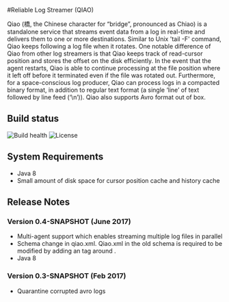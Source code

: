#Reliable Log Streamer (QIAO)

Qiao (橋, the Chinese character for “bridge”, pronounced as Chiao) is a standalone service that streams event data from a log in real-time and delivers them to one or more destinations. Similar to Unix 'tail -F' command, Qiao keeps following a log file when it rotates. One notable difference of Qiao from other log streamers is that Qiao keeps track of read-cursor position and stores the offset on the disk efficiently. In the event that the agent restarts, Qiao is able to continue processing at the file position where it left off before it terminated even if the file was rotated out. Furthermore, for a space-conscious log producer, Qiao can process logs in a compacted binary format, in addition to regular text format (a single ‘line’ of text followed by line feed (‘\n’)). Qiao also supports Avro format out of box.

## Build status

![Build health](https://travis-ci.org/aol/qiao.svg)
![License](http://img.shields.io/badge/license-APACHE2-blue.svg)

## System Requirements
* Java 8
* Small amount of disk space for cursor position cache and history cache


## Release Notes
### Version 0.4-SNAPSHOT (June 2017)
* Multi-agent support which enables streaming multiple log files in parallel
* Schema change in qiao.xml.  Qiao.xml in the old schema is required to be modified by adding an <agent> tag around <funnel>.
* Java 8 


### Version 0.3-SNAPSHOT (Feb 2017)
* Quarantine corrupted avro logs

